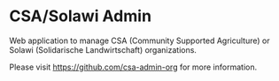 # CSA/Solawi Admin

Web application to manage CSA (Community Supported Agriculture) or Solawi (Solidarische Landwirtschaft) organizations.

Please visit https://github.com/csa-admin-org for more information.
